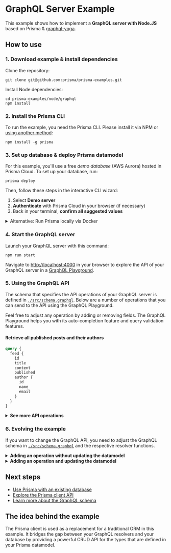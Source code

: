 # GraphQL Server Example

This example shows how to implement a **GraphQL server with Node.JS** based on Prisma & [graphql-yoga](https://github.com/prisma/graphql-yoga).

## How to use

### 1. Download example & install dependencies

Clone the repository:

```
git clone git@github.com:prisma/prisma-examples.git
```

Install Node dependencies:

```
cd prisma-examples/node/graphql
npm install
```

### 2. Install the Prisma CLI

To run the example, you need the Prisma CLI. Please install it via NPM or [using another method](https://www.prisma.io/docs/prisma-cli-and-configuration/using-the-prisma-cli-alx4/#installation):

```
npm install -g prisma
```

### 3. Set up database & deploy Prisma datamodel

For this example, you'll use a free _demo database_ (AWS Aurora) hosted in Prisma Cloud. To set up your database, run:

```
prisma deploy
```

Then, follow these steps in the interactive CLI wizard:

1. Select **Demo server**
1. **Authenticate** with Prisma Cloud in your browser (if necessary)
1. Back in your terminal, **confirm all suggested values**

<details>
 <summary>Alternative: Run Prisma locally via Docker</summary>

1. Ensure you have Docker installed on your machine. If not, you can get it from [here](https://store.docker.com/search?offering=community&type=edition).
1. Create `docker-compose.yml` for MySQL (see [here](https://www.prisma.io/docs/prisma-server/database-connector-POSTGRES-jgfr/) for Postgres):
    ```yml
    version: '3'
    services:
      prisma:
        image: prismagraphql/prisma:1.21
        restart: always
        ports:
        - "4466:4466"
        environment:
          PRISMA_CONFIG: |
            port: 4466
            databases:
              default:
                connector: mysql
                host: mysql
                port: 3306
                user: root
                password: prisma
                migrations: true
      mysql:
        image: mysql:5.7
        restart: always
        environment:
          MYSQL_ROOT_PASSWORD: prisma
        volumes:
          - mysql:/var/lib/mysql
    volumes:
      mysql:
    ```
1. Run `docker-compose up -d`
1. Run `prisma deploy`

</details>

### 4. Start the GraphQL server

Launch your GraphQL server with this command:

```
npm run start
```

Navigate to [http://localhost:4000](http://localhost:4000) in your browser to explore the API of your GraphQL server in a [GraphQL Playground](https://github.com/prisma/graphql-playground).

### 5. Using the GraphQL API

The schema that specifies the API operations of your GraphQL server is defined in [`./src/schema.graphql`](./src/schema.graphql). Below are a number of operations that you can send to the API using the GraphQL Playground.

Feel free to adjust any operation by adding or removing fields. The GraphQL Playground helps you with its auto-completion feature and query validation features.

#### Retrieve all published posts and their authors

```graphql
query {
  feed {
    id
    title
    content
    published
    author {
      id
      name
      email
    }
  }
}
```

<Details><Summary><strong>See more API operations</strong></Summary>

#### Create a new user

```graphql
mutation {
  signupUser(
    name: "Sarah"
    email: "sarah@prisma.io"
  ) {
    id
  }
}
```

#### Create a new draft

```graphql
mutation {
  createDraft(
    title: "Join the Prisma Slack"
    content: "https://slack.prisma.io"
    authorEmail: "alice@prisma.io"
  ) {
    id
    published
  }
}
```

#### Publish an existing draft

```graphql
mutation {
  publish(id: "__POST_ID__") {
    id
    published
  }
}
```

> **Note**: You need to replace the `__POST_ID__`-placeholder with an actual `id` from a `Post` item. You can find one e.g. using the `filterPosts`-query.

#### Search for posts with a specific title or content

```graphql
{
  filterPosts(searchString: "graphql") {
    id
    title
    content
    published 
    author {
      id
      name
      email
    }
  }
}
```

#### Retrieve a single post

```graphql
{
  post(id: "__POST_ID__") {
    id
    title
    content
    published
    author {
      id
      name
      email
    }
  }
}
```

> **Note**: You need to replace the `__POST_ID__`-placeholder with an actual `id` from a `Post` item. You can find one e.g. using the `filterPosts`-query.

#### Delete a post

```graphql
mutation {
  deletePost(id: "__POST_ID__") {
    id
  }
}
```

> **Note**: You need to replace the `__POST_ID__`-placeholder with an actual `id` from a `Post` item. You can find one e.g. using the `filterPosts`-query.

</Details>

### 6. Evolving the example

If you want to change the GraphQL API, you need to adjust the GraphQL schema in [`./src/schema.graphql`](./src/schema.graphql) and the respective resolver functions.

<Details><Summary><strong>Adding an operation without updating the datamodel</strong></Summary>

To add new operation that can be based on the current [datamodel](./prisma/datamodel.prisma), you first need to add the operation to the GraphQL schema's `Query` or `Mutation` type and then add the corresponding resolver function. 

For example, to add a new mutation that updates a user's name, you can extend the `Mutation` type as follows:

```diff
type Mutation {
  signupUser(email: String!, name: String): User!
  createDraft(title: String!, content: String, authorEmail: String!): Post!
  deletePost(id: ID!): Post
  publish(id: ID!): Post
+ updateUserName(id: ID!, newName: String!): User
}
```

Then add the new resolver to the `resolvers` object in [`./src/index.js`](./src/index.js):

```diff
const resolvers = {
  // ... 
  Mutation: {
    // ...
+   updateUserName(parent, { id, newName }, context) {
+     return context.prisma.updateUser({
+       where: {
+         id
+       },
+       data: {
+         name: newName
+       }
+     })
+   }
  }
}
```

You can now send the following mutation to your GraphQL API:

```graphql
mutation {
  updateUserName(
    id: "__USER_ID__" 
    newName: "John")
  ) {
    id
    name
  }
}
```

</Details>

<Details><Summary><strong>Adding an operation and updating the datamodel</strong></Summary>

Some new API features can't be covered with the existing datamodel. For example, you might want to add _comment_ feature to the API, so that users can leave comments on posts.

For that, you first need to adjust the Prisma datamodel in [`./prisma/datamodel.prisma`](./prisma/datamodel.prisma):

```diff
type User {
  id: ID! @unique
  email: String! @unique
  name: String
  posts: [Post!]!
+ comments: [Comment!]!
}

type Post {
  id: ID! @unique
  createdAt: DateTime!
  updatedAt: DateTime!
  published: Boolean! @default(value: "false")
  title: String!
  content: String
  author: User!
+ comments: [Comment!]!
}

+ type Comment {
+   id: ID! @unique
+   text: String!
+   writtenBy: User!
+   post: Post!
+ }
```

After having updated the datamodel, you need to deploy the changes:

```
prisma deploy
```

Note that this also invokes `prisma generate` (because of the `post-deploy` hook in [`prisma.yml`](./prisma/prisma.yml)) which regenerates the Prisma client in [`./src/generated/prisma-client`](./src/generated/prisma-client).

To now enable users to add comments to posts, you need to add the `Comment` type as well as the corresponding operation to the GraphQL schema in [`./src/schema.graphql`](./src/schema.graphql):

```diff
type Query {
  # ... as before
}

type Mutation {
  signupUser(email: String!, name: String): User!
  createDraft(title: String!, content: String, authorEmail: String!): Post!
  deletePost(id: ID!): Post
  publish(id: ID!): Post
  updateUserName(id: ID!, newName: String!): User
+ writeComment(text: String!, postId: ID!, userId!: ID!): Comment
}

type User {
  id: ID!
  email: String!
  name: String
  posts: [Post!]!
+ comments: [Comment!]!
}

type Post {
  id: ID!
  createdAt: DateTime!
  updatedAt: DateTime!
  published: Boolean!
  title: String!
  content: String
  author: User!
+ comments: [Comment!]!
}

+ type Comment {
+   id: ID!
+   text: String!
+   writtenBy: User!
+   post: Post!
+ }
```

Next, you need to implement the resolver for the new operation in [`./src/index.js`](./src/index.js):

```diff
const resolvers = {
  // ... 
  Mutation: {
    // ...
+   writeComment(parent, { postId, userId}, context) {
+     return context.prisma.createComment({
+       text,
+       post: {
+         connect: { id: postId }
+       },
+       writtenBy: {
+         connect: { id: userId }
+       }
+     })
+   }
  }
}
```

Finally, because `Comment` has a relation to `Post` and `User`, you need to update the type resolvers as well so that the relation can be properly resolved (learn more about why this is necessary in [this](https://www.prisma.io/blog/graphql-server-basics-the-schema-ac5e2950214e/) blog article):

```diff
const resolvers = {
  // ... 
  User: {
    // ...
+   comments: ({ id }, args, context) {
+     return context.prisma.user({ id }).comments()
+   }
  },
  Post: {
    // ...
+   comments: ({ id }, args, context) {
+     return context.prisma.post({ id }).comments()
+   }
  },
+ Comment: {
+   writtenBy: ({ id }, args, context) {
+     return context.prisma.comment({ id }).writtenBy()
+   },
+   post: ({ id }, args, context) {
+     return context.prisma.comment({ id }).post()
+   },
+ }
}
```

You can now send the following mutation to your GraphQL API:

```graphql
mutation {
  writeComment(
    userId: "__USER_ID__" 
    postId: "__POST_ID__" 
    text: "I like turtles 🐢"
  ) {
    id
    name
  }
}
```

</Details>

## Next steps

- [Use Prisma with an existing database](https://www.prisma.io/docs/-a003/)
- [Explore the Prisma client API](https://www.prisma.io/client/client-javascript)
- [Learn more about the GraphQL schema](https://www.prisma.io/blog/graphql-server-basics-the-schema-ac5e2950214e/)

## The idea behind the example

The Prisma client is used as a replacement for a traditional ORM in this example. It bridges the gap between your GraphQL resolvers and your database by providing a powerful CRUD API for the types that are defined in your Prisma datamodel.